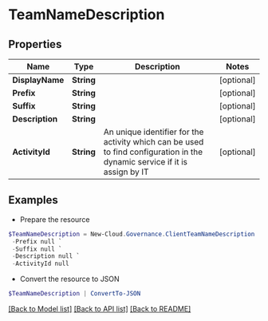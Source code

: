 # TeamNameDescription
## Properties

Name | Type | Description | Notes
------------ | ------------- | ------------- | -------------
**DisplayName** | **String** |  | [optional] 
**Prefix** | **String** |  | [optional] 
**Suffix** | **String** |  | [optional] 
**Description** | **String** |  | [optional] 
**ActivityId** | **String** | An unique identifier for the activity which can be used to find configuration in the dynamic service if it is assign by IT | [optional] 

## Examples

- Prepare the resource
```powershell
$TeamNameDescription = New-Cloud.Governance.ClientTeamNameDescription  -DisplayName null `
 -Prefix null `
 -Suffix null `
 -Description null `
 -ActivityId null
```

- Convert the resource to JSON
```powershell
$TeamNameDescription | ConvertTo-JSON
```

[[Back to Model list]](../README.md#documentation-for-models) [[Back to API list]](../README.md#documentation-for-api-endpoints) [[Back to README]](../README.md)

